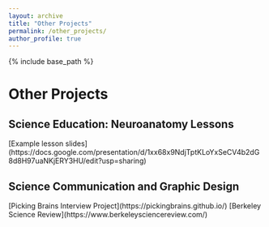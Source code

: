 ```yaml
---
layout: archive
title: "Other Projects"
permalink: /other_projects/
author_profile: true
---
```


{% include base_path %}

<h1>Other Projects</h1>

<h2>Science Education: Neuroanatomy Lessons</h2>
[Example lesson slides](https://docs.google.com/presentation/d/1xx68x9NdjTptKLoYxSeCV4b2dG8d8H97uaNKjERY3HU/edit?usp=sharing)

<h2>Science Communication and Graphic Design</h2>
[Picking Brains Interview Project](https://pickingbrains.github.io/)
[Berkeley Science Review](https://www.berkeleysciencereview.com/)

